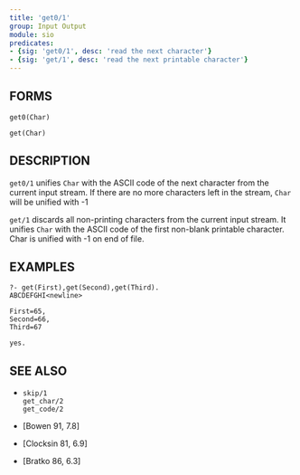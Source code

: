 ```yaml
---
title: 'get0/1'
group: Input Output
module: sio
predicates:
- {sig: 'get0/1', desc: 'read the next character'}
- {sig: 'get/1', desc: 'read the next printable character'}
---
```


## FORMS
```
get0(Char)

get(Char)
```
## DESCRIPTION

`get0/1` unifies `Char` with the ASCII code of the next character from the current input stream. If there are no more characters left in the stream, `Char` will be unified with -1

`get/1` discards all non-printing characters from the current input stream. It unifies `Char` with the ASCII code of the first non-blank printable character. Char is unified with -1 on end of file.

## EXAMPLES
```
?- get(First),get(Second),get(Third).
ABCDEFGHI<newline>

First=65,
Second=66,
Third=67

yes.
```
## SEE ALSO

- `skip/1`  
`get_char/2`  
`get_code/2`

- [Bowen 91, 7.8]
- [Clocksin 81, 6.9]
- [Bratko 86, 6.3]
